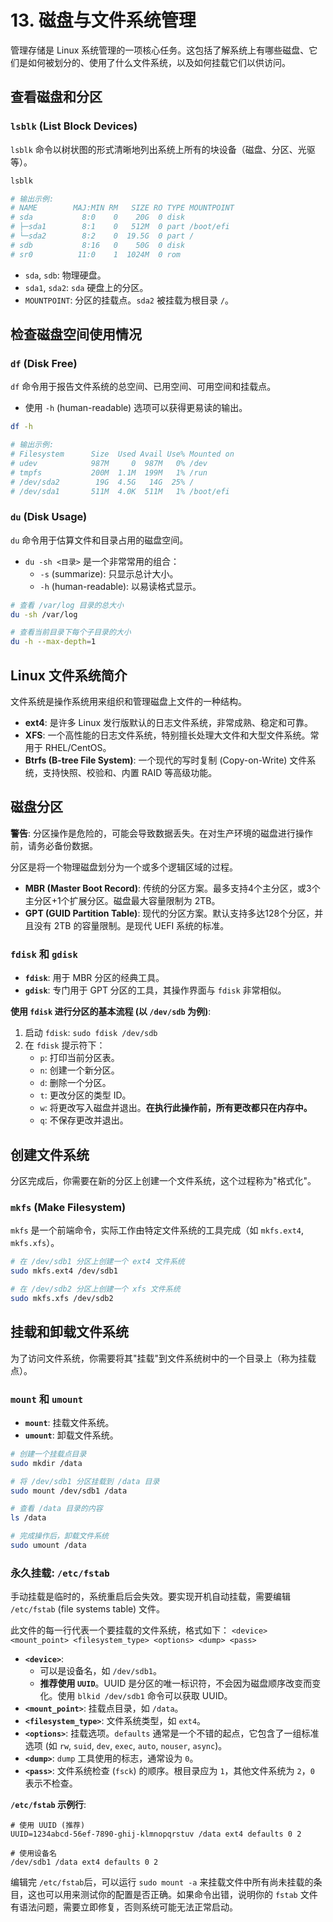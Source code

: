 # 13. 磁盘与文件系统管理

管理存储是 Linux 系统管理的一项核心任务。这包括了解系统上有哪些磁盘、它们是如何被划分的、使用了什么文件系统，以及如何挂载它们以供访问。

## 查看磁盘和分区

### `lsblk` (List Block Devices)
`lsblk` 命令以树状图的形式清晰地列出系统上所有的块设备（磁盘、分区、光驱等）。

```bash
lsblk

# 输出示例:
# NAME        MAJ:MIN RM   SIZE RO TYPE MOUNTPOINT
# sda           8:0    0    20G  0 disk
# ├─sda1        8:1    0   512M  0 part /boot/efi
# └─sda2        8:2    0  19.5G  0 part /
# sdb           8:16   0    50G  0 disk
# sr0          11:0    1  1024M  0 rom
```
- `sda`, `sdb`: 物理硬盘。
- `sda1`, `sda2`: `sda` 硬盘上的分区。
- `MOUNTPOINT`: 分区的挂载点。`sda2` 被挂载为根目录 `/`。

## 检查磁盘空间使用情况

### `df` (Disk Free)
`df` 命令用于报告文件系统的总空间、已用空间、可用空间和挂载点。

- 使用 `-h` (human-readable) 选项可以获得更易读的输出。

```bash
df -h

# 输出示例:
# Filesystem      Size  Used Avail Use% Mounted on
# udev            987M     0  987M   0% /dev
# tmpfs           200M  1.1M  199M   1% /run
# /dev/sda2        19G  4.5G   14G  25% /
# /dev/sda1       511M  4.0K  511M   1% /boot/efi
```

### `du` (Disk Usage)
`du` 命令用于估算文件和目录占用的磁盘空间。

- `du -sh <目录>` 是一个非常常用的组合：
  - `-s` (summarize): 只显示总计大小。
  - `-h` (human-readable): 以易读格式显示。

```bash
# 查看 /var/log 目录的总大小
du -sh /var/log

# 查看当前目录下每个子目录的大小
du -h --max-depth=1
```

## Linux 文件系统简介
文件系统是操作系统用来组织和管理磁盘上文件的一种结构。
- **ext4**: 是许多 Linux 发行版默认的日志文件系统，非常成熟、稳定和可靠。
- **XFS**: 一个高性能的日志文件系统，特别擅长处理大文件和大型文件系统。常用于 RHEL/CentOS。
- **Btrfs (B-tree File System)**: 一个现代的写时复制 (Copy-on-Write) 文件系统，支持快照、校验和、内置 RAID 等高级功能。

## 磁盘分区

**警告**: 分区操作是危险的，可能会导致数据丢失。在对生产环境的磁盘进行操作前，请务必备份数据。

分区是将一个物理磁盘划分为一个或多个逻辑区域的过程。
- **MBR (Master Boot Record)**: 传统的分区方案。最多支持4个主分区，或3个主分区+1个扩展分区。磁盘最大容量限制为 2TB。
- **GPT (GUID Partition Table)**: 现代的分区方案。默认支持多达128个分区，并且没有 2TB 的容量限制。是现代 UEFI 系统的标准。

### `fdisk` 和 `gdisk`
- **`fdisk`**: 用于 MBR 分区的经典工具。
- **`gdisk`**: 专门用于 GPT 分区的工具，其操作界面与 `fdisk` 非常相似。

**使用 `fdisk` 进行分区的基本流程 (以 `/dev/sdb` 为例)**:
1.  启动 `fdisk`: `sudo fdisk /dev/sdb`
2.  在 `fdisk` 提示符下：
    - `p`: 打印当前分区表。
    - `n`: 创建一个新分区。
    - `d`: 删除一个分区。
    - `t`: 更改分区的类型 ID。
    - `w`: 将更改写入磁盘并退出。**在执行此操作前，所有更改都只在内存中。**
    - `q`: 不保存更改并退出。

## 创建文件系统

分区完成后，你需要在新的分区上创建一个文件系统，这个过程称为"格式化"。

### `mkfs` (Make Filesystem)
`mkfs` 是一个前端命令，实际工作由特定文件系统的工具完成（如 `mkfs.ext4`, `mkfs.xfs`）。

```bash
# 在 /dev/sdb1 分区上创建一个 ext4 文件系统
sudo mkfs.ext4 /dev/sdb1

# 在 /dev/sdb2 分区上创建一个 xfs 文件系统
sudo mkfs.xfs /dev/sdb2
```

## 挂载和卸载文件系统

为了访问文件系统，你需要将其"挂载"到文件系统树中的一个目录上（称为挂载点）。

### `mount` 和 `umount`
- **`mount`**: 挂载文件系统。
- **`umount`**: 卸载文件系统。

```bash
# 创建一个挂载点目录
sudo mkdir /data

# 将 /dev/sdb1 分区挂载到 /data 目录
sudo mount /dev/sdb1 /data

# 查看 /data 目录的内容
ls /data

# 完成操作后，卸载文件系统
sudo umount /data
```

### 永久挂载: `/etc/fstab`

手动挂载是临时的，系统重启后会失效。要实现开机自动挂载，需要编辑 `/etc/fstab` (file systems table) 文件。

此文件的每一行代表一个要挂载的文件系统，格式如下：
`<device> <mount_point> <filesystem_type> <options> <dump> <pass>`

- **`<device>`**:
  - 可以是设备名，如 `/dev/sdb1`。
  - **推荐使用 `UUID`**。UUID 是分区的唯一标识符，不会因为磁盘顺序改变而变化。使用 `blkid /dev/sdb1` 命令可以获取 UUID。
- **`<mount_point>`**: 挂载点目录，如 `/data`。
- **`<filesystem_type>`**: 文件系统类型，如 `ext4`。
- **`<options>`**: 挂载选项。`defaults` 通常是一个不错的起点，它包含了一组标准选项 (如 `rw`, `suid`, `dev`, `exec`, `auto`, `nouser`, `async`)。
- **`<dump>`**: `dump` 工具使用的标志，通常设为 `0`。
- **`<pass>`**: 文件系统检查 (`fsck`) 的顺序。根目录应为 `1`，其他文件系统为 `2`，`0` 表示不检查。

**`/etc/fstab` 示例行**:
```
# 使用 UUID (推荐)
UUID=1234abcd-56ef-7890-ghij-klmnopqrstuv /data ext4 defaults 0 2

# 使用设备名
/dev/sdb1 /data ext4 defaults 0 2
```

编辑完 `/etc/fstab`后，可以运行 `sudo mount -a` 来挂载文件中所有尚未挂载的条目，这也可以用来测试你的配置是否正确。如果命令出错，说明你的 `fstab` 文件有语法问题，需要立即修复，否则系统可能无法正常启动。 